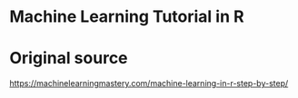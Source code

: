 # Machine Learning Tutorial in R

# Original source
https://machinelearningmastery.com/machine-learning-in-r-step-by-step/

